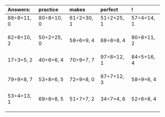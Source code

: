 | Answers: | practice | makes | perfect | ! |
| :--- | :--- | :--- | :--- | :--- |
| 88÷8=11, 0 | 80÷8=10, 0 | 61÷2=30, 1 | 51÷2=25, 1 | 57÷4=14, 1 | 
|   |   |   |   |   | 
|   |   |   |   |   | 
|   |   |   |   |   | 
| 62÷6=10, 2 | 50÷2=25, 0 | 58÷6=9, 4 | 68÷8=8, 4 | 90÷8=11, 2 | 
|   |   |   |   |   | 
|   |   |   |   |   | 
|   |   |   |   |   | 
| 17÷3=5, 2 | 40÷6=6, 4 | 70÷9=7, 7 | 97÷8=12, 1 | 84÷5=16, 4 | 
|   |   |   |   |   | 
|   |   |   |   |   | 
|   |   |   |   |   | 
| 79÷9=8, 7 | 53÷8=6, 5 | 72÷9=8, 0 | 87÷7=12, 3 | 58÷9=6, 4 | 
|   |   |   |   |   | 
|   |   |   |   |   | 
|   |   |   |   |   | 
| 53÷4=13, 1 | 69÷8=8, 5 | 51÷7=7, 2 | 34÷7=4, 6 | 52÷6=8, 4 | 
|   |   |   |   |   | 
|   |   |   |   |   | 
|   |   |   |   |   | 
